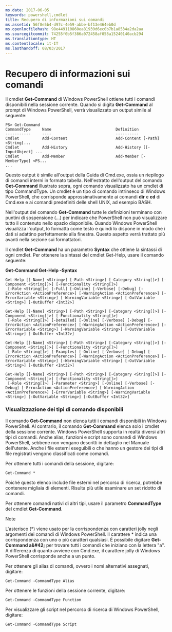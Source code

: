 ```yaml
---
ms.date: 2017-06-05
keywords: powershell,cmdlet
title: Recupero di informazioni sui comandi
ms.assetid: 56f8e5b4-d97c-4e59-abbe-bf13e464eb0d
ms.openlocfilehash: 98e449110860ea81939d6ec0b7b1a8534a2da2aa
ms.sourcegitcommit: 74255f0b5f386a072458af058a15240140acb294
ms.translationtype: HT
ms.contentlocale: it-IT
ms.lasthandoff: 08/03/2017
---
```

# <a name="getting-information-about-commands"></a>Recupero di informazioni sui comandi
Il cmdlet **Get-Command** di Windows PowerShell ottiene tutti i comandi disponibili nella sessione corrente. Quando si digita **Get-Command** al prompt di Windows PowerShell, verrà visualizzato un output simile al seguente:

```
PS> Get-Command
CommandType     Name                            Definition
-----------     ----                            ----------
Cmdlet          Add-Content                     Add-Content [-Path] <String[...
Cmdlet          Add-History                     Add-History [[-InputObject] ...
Cmdlet          Add-Member                      Add-Member [-MemberType] <PS...
...
```

Questo output è simile all'output della Guida di Cmd.exe, ossia un riepilogo di comandi interni in formato tabella. Nell'estratto dell'output del comando **Get-Command** illustrato sopra, ogni comando visualizzato ha un cmdlet di tipo CommandType. Un cmdlet è un tipo di comando intrinseco di Windows PowerShell, che corrisponde approssimativamente ai comandi **dir** e **cd** di Cmd.exe e ai comandi predefiniti delle shell UNIX, ad esempio BASH.

Nell'output del comando **Get-Command** tutte le definizioni terminano con puntini di sospensione (...) per indicare che PowerShell non può visualizzare tutto il contenuto nello spazio disponibile. Quando Windows PowerShell visualizza l'output, lo formatta come testo e quindi lo dispone in modo che i dati si adattino perfettamente alla finestra. Questo aspetto verrà trattato più avanti nella sezione sui formattatori.

Il cmdlet **Get-Command** ha un parametro **Syntax** che ottiene la sintassi di ogni cmdlet. Per ottenere la sintassi del cmdlet Get-Help, usare il comando seguente:

**Get-Command Get-Help -Syntax**

```
Get-Help [[-Name] <String>] [-Path <String>] [-Category <String[]>] [-Component <String[]>] [-Functionality <String[]>]
 [-Role <String[]>] [-Full] [-Online] [-Verbose] [-Debug] [-ErrorAction <ActionPreference>] [-WarningAction <ActionPreference>] [-ErrorVariable <String>] [-WarningVariable <String>] [-OutVariable <String>] [-OutBuffer <Int32>]

Get-Help [[-Name] <String>] [-Path <String>] [-Category <String[]>] [-Component <String[]>] [-Functionality <String[]>]
 [-Role <String[]>] [-Detailed] [-Online] [-Verbose] [-Debug] [-ErrorAction <ActionPreference>] [-WarningAction <ActionPreference>] [-ErrorVariable <String>] [-WarningVariable <String>] [-OutVariable <String>] [-OutBuffer <Int32>]

Get-Help [[-Name] <String>] [-Path <String>] [-Category <String[]>] [-Component <String[]>] [-Functionality <String[]>]
 [-Role <String[]>] [-Examples] [-Online] [-Verbose] [-Debug] [-ErrorAction <ActionPreference>] [-WarningAction <ActionPreference>] [-ErrorVariable <String>] [-WarningVariable <String>] [-OutVariable <String>] [-OutBuffer <Int32>]

Get-Help [[-Name] <String>] [-Path <String>] [-Category <String[]>] [-Component <String[]>] [-Functionality <String[]>]
 [-Role <String[]>] [-Parameter <String>] [-Online] [-Verbose] [-Debug] [-ErrorAction <ActionPreference>] [-WarningAction <ActionPreference>] [-ErrorVariable <String>] [-WarningVariable <String>] [-OutVariable <String>] [-OutBuffer <Int32>]
```

### <a name="displaying-available-command-types"></a>Visualizzazione dei tipi di comando disponibili
Il comando **Get-Command** non elenca tutti i comandi disponibili in Windows PowerShell. Al contrario, il comando **Get-Command** elenca solo i cmdlet della sessione corrente. Windows PowerShell supporta in realtà diversi altri tipi di comandi. Anche alias, funzioni e script sono comandi di Windows PowerShell, sebbene non vengano descritti in dettaglio nel Manuale dell'utente. Anche i file esterni eseguibili o che hanno un gestore dei tipi di file registrati vengono classificati come comandi.

Per ottenere tutti i comandi della sessione, digitare:

```
Get-Command *
```

Poiché questo elenco include file esterni nel percorso di ricerca, potrebbe contenere migliaia di elementi. Risulta più utile esaminare un set ridotto di comandi.

Per ottenere comandi nativi di altri tipi, usare il parametro **CommandType** del cmdlet **Get-Command**.

> [!NOTE]
> L'asterisco (\*) viene usato per la corrispondenza con caratteri jolly negli argomenti dei comandi di Windows PowerShell. Il carattere \* indica una corrispondenza con uno o più caratteri qualsiasi. È possibile digitare **Get-Command a\&#42;** per trovare tutti i comandi che iniziano con la lettera "a". A differenza di quanto avviene con Cmd.exe, il carattere jolly di Windows PowerShell corrisponde anche a un punto.

Per ottenere gli alias di comandi, ovvero i nomi alternativi assegnati, digitare:

```
Get-Command -CommandType Alias
```

Per ottenere le funzioni della sessione corrente, digitare:

```
Get-Command -CommandType Function
```

Per visualizzare gli script nel percorso di ricerca di Windows PowerShell, digitare:

```
Get-Command -CommandType Script
```

